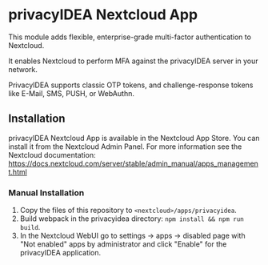 # privacyIDEA Nextcloud App

This module adds flexible, enterprise-grade multi-factor authentication to Nextcloud.

It enables Nextcloud to perform MFA against the privacyIDEA server in your network.

PrivacyIDEA supports classic OTP tokens, and challenge-response tokens like E-Mail, SMS, PUSH, or WebAuthn.

## Installation

privacyIDEA Nextcloud App is available in the Nextcloud App Store. You can install it from the Nextcloud Admin Panel.
For more information see the Nextcloud documentation: https://docs.nextcloud.com/server/stable/admin_manual/apps_management.html

### Manual Installation
1. Copy the files of this repository to ``<nextcloud>/apps/privacyidea``.
2. Build webpack in the privacyidea directory: ``npm install && npm run build``.
3. In the Nextcloud WebUI go to settings -> apps -> disabled page with "Not enabled" apps by administrator and click "Enable" for the privacyIDEA application.
